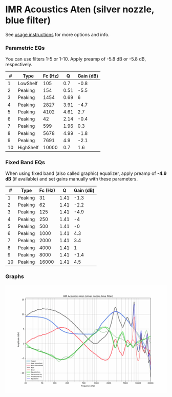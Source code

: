 # IMR Acoustics Aten (silver nozzle, blue filter)
See [usage instructions](https://github.com/jaakkopasanen/AutoEq#usage) for more options and info.

### Parametric EQs
You can use filters 1-5 or 1-10. Apply preamp of -5.8 dB or -5.8 dB, respectively.

|   # | Type      |   Fc (Hz) |    Q |   Gain (dB) |
|-----|-----------|-----------|------|-------------|
|   1 | LowShelf  |       105 | 0.7  |        -0.8 |
|   2 | Peaking   |       154 | 0.51 |        -5.5 |
|   3 | Peaking   |      1454 | 0.69 |         6   |
|   4 | Peaking   |      2827 | 3.91 |        -4.7 |
|   5 | Peaking   |      4102 | 4.61 |         2.7 |
|   6 | Peaking   |        42 | 2.14 |        -0.4 |
|   7 | Peaking   |       599 | 1.96 |         0.3 |
|   8 | Peaking   |      5678 | 4.99 |        -1.8 |
|   9 | Peaking   |      7691 | 4.9  |        -2.1 |
|  10 | HighShelf |     10000 | 0.7  |         1.6 |

### Fixed Band EQs
When using fixed band (also called graphic) equalizer, apply preamp of **-4.9 dB** (if available) and set gains manually with these parameters.

|   # | Type    |   Fc (Hz) |    Q |   Gain (dB) |
|-----|---------|-----------|------|-------------|
|   1 | Peaking |        31 | 1.41 |        -1.3 |
|   2 | Peaking |        62 | 1.41 |        -2.2 |
|   3 | Peaking |       125 | 1.41 |        -4.9 |
|   4 | Peaking |       250 | 1.41 |        -4   |
|   5 | Peaking |       500 | 1.41 |        -0   |
|   6 | Peaking |      1000 | 1.41 |         4.3 |
|   7 | Peaking |      2000 | 1.41 |         3.4 |
|   8 | Peaking |      4000 | 1.41 |         1   |
|   9 | Peaking |      8000 | 1.41 |        -1.4 |
|  10 | Peaking |     16000 | 1.41 |         4.5 |

### Graphs
![](./IMR%20Acoustics%20Aten%20(silver%20nozzle,%20blue%20filter).png)
